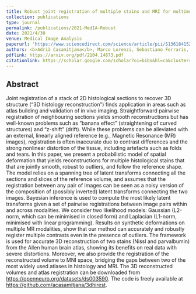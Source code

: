 ```yaml
---
title: Robust joint registration of multiple stains and MRI for multimodal 3D histology reconstruction: Application to the Allen human brain atlas
collection: publications
type: journal
permalink: /publications/2021-MedIA-Robust
date: 2021/4/30
venue: Medical Image Analysis
paperurl: 'https://www.sciencedirect.com/science/article/pii/S1361841521003108'
authors: <b>Adrià Casamitjana</b>, Marco Lorenzi, Sebastiano Ferraris, Loc Peter, Marc Modat, Allison Stevens, Bruce Fischl, Tom Vercauteren, Juan Eugenio Iglesias
pdflink: https://arxiv.org/pdf/2104.14873.pdf
citationlink: https://scholar.google.com/scholar?oi=bibs&hl=ca&cluster=6938907588736391227
---
```


## Abstract
Joint registration of a stack of 2D histological sections to recover 3D structure (“3D histology reconstruction”) 
finds application in areas such as atlas building and validation of in vivo imaging. Straightforward pairwise 
registration of neighbouring sections yields smooth reconstructions but has well-known problems such as “banana effect” 
(straightening of curved structures) and “z-shift” (drift). While these problems can be alleviated with an external, 
linearly aligned reference (e.g., Magnetic Resonance (MR) images), registration is often inaccurate due to contrast 
differences and the strong nonlinear distortion of the tissue, including artefacts such as folds and tears. In this paper, 
we present a probabilistic model of spatial deformation that yields reconstructions for multiple histological stains that that 
are jointly smooth, robust to outliers, and follow the reference shape. The model relies on a spanning tree of latent transforms 
connecting all the sections and slices of the reference volume, and assumes that the registration between any pair of images can be seen
as a noisy version of the composition of (possibly inverted) latent transforms connecting the two images. Bayesian inference is used to 
compute the most likely latent transforms given a set of pairwise registrations between image pairs within and across modalities. 
We consider two likelihood models: Gaussian (L2-norm, which can be minimised in closed form) and Laplacian (L1-norm, minimised with linear programming). 
Results on synthetic deformations on multiple MR modalities, show that our method can accurately and robustly register multiple contrasts even 
in the presence of outliers. The framework is used for accurate 3D reconstruction of two stains (Nissl and parvalbumin) from the Allen human brain atlas, 
showing its benefits on real data with severe distortions. Moreover, we also provide the registration of the reconstructed volume to MNI space, 
bridging the gaps between two of the most widely used atlases in histology and MRI. The 3D reconstructed volumes and atlas registration can be 
downloaded from https://openneuro.org/datasets/ds003590. The code is freely available at https://github.com/acasamitjana/3dhirest.
